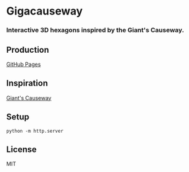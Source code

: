 # Gigacauseway

### Interactive 3D hexagons inspired by the Giant's Causeway.

Production
----------

[GitHub Pages](https://jessechen.github.io/gigacauseway/giga.html)

Inspiration
-----------

[Giant's Causeway](https://www.gettyimages.com/photos/giants-causeway?sort=mostpopular&mediatype=photography&phrase=giants%20causeway)

Setup
-----

`python -m http.server`

License
-------

MIT
